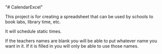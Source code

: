 "# CalendarExcel" 

This project is for creating a spreadsheet that can be used by schools to book labs, library time, etc.

It will schedule static times. 

If the teachers names are blank you will be able to put whatever name you want in it. If it is filled in you will only be able to use those names. 

